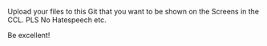 

Upload your files to this Git that you want to be shown on the Screens in the CCL. PLS No Hatespeech etc.

Be excellent!

